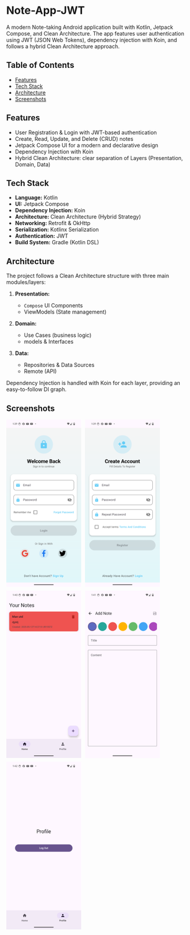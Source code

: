 # Note-App-JWT

A modern Note-taking Android application built with Kotlin, Jetpack Compose, and Clean Architecture. 
The app features user authentication using JWT (JSON Web Tokens), dependency injection with Koin, and follows a hybrid Clean Architecture approach.

## Table of Contents

* [Features](#features)
* [Tech Stack](#tech-stack)
* [Architecture](#architecture)
* [Screenshots](#screenshots)


## Features

* User Registration & Login with JWT-based authentication
* Create, Read, Update, and Delete (CRUD) notes
* Jetpack Compose UI for a modern and declarative design
* Dependency Injection with Koin
* Hybrid Clean Architecture: clear separation of Layers (Presentation, Domain, Data)

## Tech Stack

* **Language:** Kotlin
* **UI:** Jetpack Compose
* **Dependency Injection:** Koin
* **Architecture:** Clean Architecture (Hybrid Strategy)
* **Networking:** Retrofit & OkHttp
* **Serialization:** Kotlinx Serialization
* **Authentication:** JWT
* **Build System:** Gradle (Kotlin DSL)

## Architecture

The project follows a Clean Architecture structure with three main modules/layers:

1. **Presentation:**

    * `Compose` UI Components
    * ViewModels (State management)
2. **Domain:**

    * Use Cases (business logic)
    * models & Interfaces
3. **Data:**

    * Repositories & Data Sources
    * Remote (API)

Dependency Injection is handled with Koin for each layer, providing an easy-to-follow DI graph.

## Screenshots

<!-- Add your screenshots in the `img/` folder and update the filenames below -->
<div style="display: flex; flex-wrap: wrap; gap: 10px;">
  <img src="img/im_login.png" alt="Login" width="200" />
  <img src="img/im_register.png" alt="Register" width="200" />
  <img src="img/im_home.png" alt="Home" width="200" />
  <img src="img/im_add_note.png" alt="Add Note" width="200" />
  <img src="img/im_profile.png" alt="Profile" width="200" />

</div>

